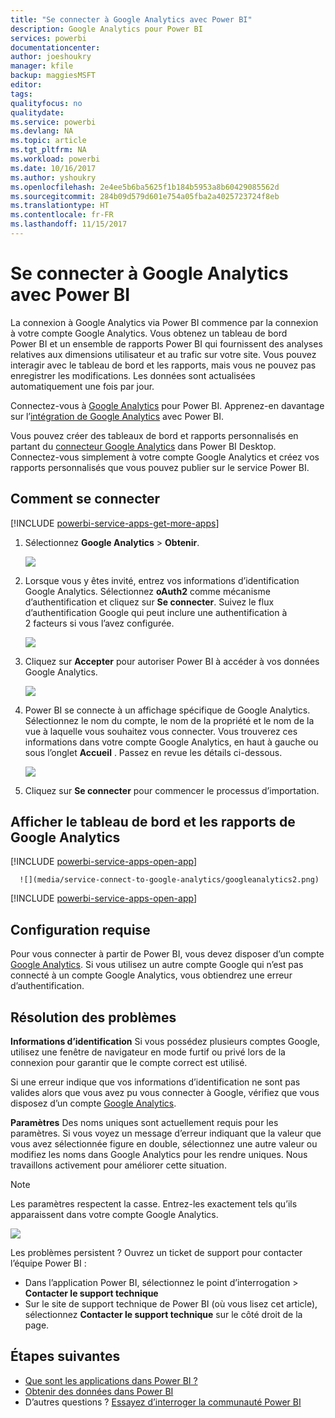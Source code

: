 ```yaml
---
title: "Se connecter à Google Analytics avec Power BI"
description: Google Analytics pour Power BI
services: powerbi
documentationcenter: 
author: joeshoukry
manager: kfile
backup: maggiesMSFT
editor: 
tags: 
qualityfocus: no
qualitydate: 
ms.service: powerbi
ms.devlang: NA
ms.topic: article
ms.tgt_pltfrm: NA
ms.workload: powerbi
ms.date: 10/16/2017
ms.author: yshoukry
ms.openlocfilehash: 2e4ee5b6ba5625f1b184b5953a8b60429085562d
ms.sourcegitcommit: 284b09d579d601e754a05fba2a4025723724f8eb
ms.translationtype: HT
ms.contentlocale: fr-FR
ms.lasthandoff: 11/15/2017
---
```

# <a name="connect-to-google-analytics-with-power-bi"></a>Se connecter à Google Analytics avec Power BI
La connexion à Google Analytics via Power BI commence par la connexion à votre compte Google Analytics. Vous obtenez un tableau de bord Power BI et un ensemble de rapports Power BI qui fournissent des analyses relatives aux dimensions utilisateur et au trafic sur votre site. Vous pouvez interagir avec le tableau de bord et les rapports, mais vous ne pouvez pas enregistrer les modifications. Les données sont actualisées automatiquement une fois par jour.

Connectez-vous à [Google Analytics](https://app.powerbi.com/getdata/services/google-analytics) pour Power BI. Apprenez-en davantage sur l’[intégration de Google Analytics](https://powerbi.microsoft.com/integrations/google-analytics) avec Power BI.

Vous pouvez créer des tableaux de bord et rapports personnalisés en partant du [connecteur Google Analytics](service-google-analytics-connector.md) dans Power BI Desktop. Connectez-vous simplement à votre compte Google Analytics et créez vos rapports personnalisés que vous pouvez publier sur le service Power BI.

## <a name="how-to-connect"></a>Comment se connecter
[!INCLUDE [powerbi-service-apps-get-more-apps](./includes/powerbi-service-apps-get-more-apps.md)]

1. Sélectionnez **Google Analytics** \> **Obtenir**.
   
   ![](media/service-connect-to-google-analytics/ga.png)
2. Lorsque vous y êtes invité, entrez vos informations d’identification Google Analytics. Sélectionnez **oAuth2** comme mécanisme d’authentification et cliquez sur **Se connecter**. Suivez le flux d’authentification Google qui peut inclure une authentification à 2 facteurs si vous l’avez configurée.
   
   ![](media/service-connect-to-google-analytics/creds.png)
3. Cliquez sur **Accepter** pour autoriser Power BI à accéder à vos données Google Analytics.
   
   ![](media/service-connect-to-google-analytics/googleanalytics.png)
4. Power BI se connecte à un affichage spécifique de Google Analytics. Sélectionnez le nom du compte, le nom de la propriété et le nom de la vue à laquelle vous souhaitez vous connecter. Vous trouverez ces informations dans votre compte Google Analytics, en haut à gauche ou sous l’onglet **Accueil** . Passez en revue les détails ci-dessous. 
   
   ![](media/service-connect-to-google-analytics/params2.png)
5. Cliquez sur **Se connecter** pour commencer le processus d’importation. 

## <a name="view-the-google-analytics-dashboard-and-reports"></a>Afficher le tableau de bord et les rapports de Google Analytics
[!INCLUDE [powerbi-service-apps-open-app](./includes/powerbi-service-apps-open-app.md)]

      ![](media/service-connect-to-google-analytics/googleanalytics2.png)

[!INCLUDE [powerbi-service-apps-open-app](./includes/powerbi-service-apps-what-now.md)]

## <a name="system-requirements"></a>Configuration requise
Pour vous connecter à partir de Power BI, vous devez disposer d’un compte [Google Analytics](https://www.google.com/analytics/). Si vous utilisez un autre compte Google qui n’est pas connecté à un compte Google Analytics, vous obtiendrez une erreur d’authentification.

## <a name="troubleshooting"></a>Résolution des problèmes
**Informations d’identification** Si vous possédez plusieurs comptes Google, utilisez une fenêtre de navigateur en mode furtif ou privé lors de la connexion pour garantir que le compte correct est utilisé.

Si une erreur indique que vos informations d’identification ne sont pas valides alors que vous avez pu vous connecter à Google, vérifiez que vous disposez d’un compte [Google Analytics](https://www.google.com/analytics/).

**Paramètres** Des noms uniques sont actuellement requis pour les paramètres. Si vous voyez un message d’erreur indiquant que la valeur que vous avez sélectionnée figure en double, sélectionnez une autre valeur ou modifiez les noms dans Google Analytics pour les rendre uniques. Nous travaillons activement pour améliorer cette situation.

>[!NOTE]
>Les paramètres respectent la casse. Entrez-les exactement tels qu’ils apparaissent dans votre compte Google Analytics.

![](media/service-connect-to-google-analytics/pbi_googleanalytics1.png)

Les problèmes persistent ? Ouvrez un ticket de support pour contacter l’équipe Power BI :

* Dans l’application Power BI, sélectionnez le point d’interrogation \> **Contacter le support technique**
* Sur le site de support technique de Power BI (où vous lisez cet article), sélectionnez **Contacter le support technique** sur le côté droit de la page.

## <a name="next-steps"></a>Étapes suivantes
* [Que sont les applications dans Power BI ?](service-install-use-apps.md)
* [Obtenir des données dans Power BI](service-get-data.md)
* D’autres questions ? [Essayez d’interroger la communauté Power BI](http://community.powerbi.com/)

